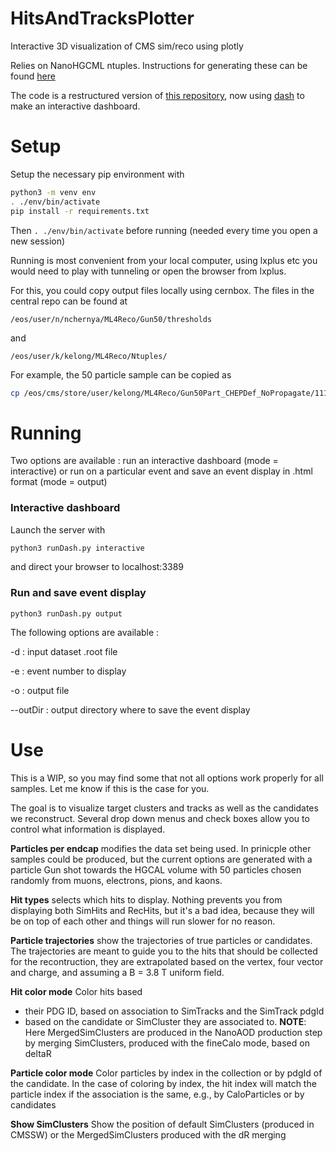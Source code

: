 # HitsAndTracksPlotter
Interactive 3D visualization of CMS sim/reco using plotly

Relies on NanoHGCML ntuples. Instructions for generating these can be found [here](https://github.com/kdlong/production_tests)

The code is a restructured version of [this repository](https://github.com/kdlong/SimClusterVisualization), now using [dash](https://plotly.com/dash/) to make an interactive dashboard.

# Setup
Setup the necessary pip environment with
```bash
python3 -m venv env
. ./env/bin/activate
pip install -r requirements.txt
```
Then ```. ./env/bin/activate``` before running (needed every time you open a new session)

Running is most convenient from your local computer, using lxplus etc you would need to play with tunneling or open the browser from lxplus. 

For this, you could copy output files locally using cernbox. The files in the central repo can be found at

```/eos/user/n/nchernya/ML4Reco/Gun50/thresholds```

and 

```/eos/user/k/kelong/ML4Reco/Ntuples/```

For example, the 50 particle sample can be copied as

```bash
cp /eos/cms/store/user/kelong/ML4Reco/Gun50Part_CHEPDef_NoPropagate/111_nanoML.root /eos/user/<yourcernbox>/ML4Reco/Ntuples
```

# Running

Two options are available : run an interactive dashboard (mode = interactive) or run on a particular event and save an event display in .html format (mode = output)

### Interactive dashboard
Launch the server with

```bash
python3 runDash.py interactive
``` 

and direct your browser to localhost:3389

### Run and save event display

```
python3 runDash.py output 
```
The following options are available :
 
-d : input dataset .root file

-e : event number to display

-o : output file

--outDir : output directory where to save the event display

# Use

This is a WIP, so you may find some that not all options work properly for all samples. Let me know if this is the case for you.

The goal is to visualize target clusters and tracks as well as the candidates we reconstruct. Several drop down menus and check boxes allow you to control what information is displayed.

**Particles per endcap** modifies the data set being used. In prinicple other samples could be produced, but the current options are generated with a particle Gun shot towards the HGCAL volume with 50 particles chosen randomly from muons, electrons, pions, and kaons.

**Hit types** selects which hits to display. Nothing prevents you from displaying both SimHits and RecHits, but it's a bad idea, because they will be on top of each other and things will run slower for no reason.

**Particle trajectories** show the trajectories of true particles or candidates. The trajectories are meant to guide you to the hits that should be collected for the recontruction, they are extrapolated based on the vertex, four vector and charge, and assuming a B = 3.8 T uniform field.

**Hit color mode** Color hits based 

* their PDG ID, based on association to SimTracks and the SimTrack pdgId
*  based on the candidate or SimCluster they are associated to. 
**NOTE**: Here MergedSimClusters are produced in the NanoAOD production step by merging SimClusters, produced with the fineCalo mode, based on deltaR

**Particle color mode** Color particles by index in the collection or by pdgId of the candidate. In the case of coloring by index, the hit index will match the particle index if the association is the same, e.g., by CaloParticles or by candidates

**Show SimClusters** Show the position of default SimClusters (produced in CMSSW) or the MergedSimClusters produced with the dR merging
